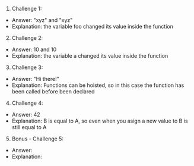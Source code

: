 1. Challenge 1:

- Answer: "xyz" and "xyz"
- Explanation: the variable foo changed its value inside the function

2. Challenge 2:

- Answer: 10 and 10
- Explanation: the variable a changed its value inside the function

3. Challenge 3:

- Answer: "Hi there!"
- Explanation: Functions can be hoisted, so in this case the function has been called before been declared

4. Challenge 4:

- Answer: 42
- Explanation: B is equal to A, so even when you asign a new value to B is still equal to A

5. Bonus - Challenge 5:

- Answer:
- Explanation:
